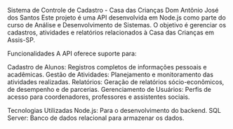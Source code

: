 Sistema de Controle de Cadastro - Casa das Crianças Dom Antônio José dos Santos
Este projeto é uma API desenvolvida em Node.js como parte do curso de Análise e Desenvolvimento de Sistemas. O objetivo é gerenciar os cadastros, atividades e relatórios relacionados à Casa das Crianças em Assis-SP.

Funcionalidades
A API oferece suporte para:

Cadastro de Alunos: Registros completos de informações pessoais e acadêmicas.
Gestão de Atividades: Planejamento e monitoramento das atividades realizadas.
Relatórios: Geração de relatórios sócio-econômicos, de desempenho e de parcerias.
Gerenciamento de Usuários: Perfis de acesso para coordenadores, professores e assistentes sociais.

Tecnologias Utilizadas
Node.js: Para o desenvolvimento do backend.
SQL Server: Banco de dados relacional para armazenar os dados.
